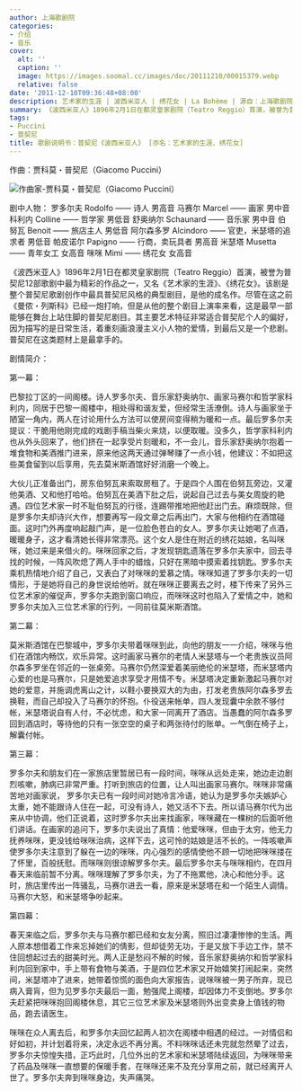 ```yaml
---
author: 上海歌剧院
categories:
- 介绍
- 音乐
cover:
  alt: ''
  caption: ''
  image: https://images.soomal.cc/images/doc/20111210/00015379.webp
  relative: false
date: '2011-12-10T09:36:48+08:00'
description: 艺术家的生涯 | 波西米亚人 | 绣花女 | La Bohème | 源自：上海歌剧院 | 版权：转载 |  平均/总评分：10.00/30
summary: 《波西米亚人》1896年2月1日在都灵皇家剧院（Teatro Reggio）首演，被誉为普契尼12部歌剧中最为精彩的作品之一，又名《艺术家的生涯》、《绣花女》。该剧是整个普契尼歌剧创作中最具普契尼风格的典型剧目，是他的成名作。尽管在这之前《曼侬・列斯科》已经一炮打响，但是从他的整个剧目上演率来看……
tags:
- Puccini
- 普契尼
title: 歌剧说明书：普契尼《波西米亚人》 [亦名：艺术家的生涯、绣花女]
---
```


作曲：贾科莫・普契尼（Giacomo Puccini）

![作曲家-贾科莫・普契尼（Giacomo Puccini）](https://images.soomal.cc/images/doc/20111210/00015379.webp)





剧中人物：
罗多尔夫 Rodolfo ―― 诗人  男高音
马赛尔 Marcel ―― 画家  男中音
科利内 Colline ―― 哲学家  男低音
舒奥纳尔 Schaunard ―― 音乐家  男中音
伯努瓦 Benoit ―― 旅店主人  男低音
阿尔森多罗 Alcindoro ―― 官吏，米瑟塔的追求者  男低音
帕皮诺尔 Papigno ―― 行商，卖玩具者  男高音
米瑟塔 Musetta ―― 青年女工  女高音
咪咪 Mimi ―― 绣花女  女高音

《波西米亚人》1896年2月1日在都灵皇家剧院（Teatro Reggio）首演，被誉为普契尼12部歌剧中最为精彩的作品之一，又名《艺术家的生涯》、《绣花女》。该剧是整个普契尼歌剧创作中最具普契尼风格的典型剧目，是他的成名作。尽管在这之前《曼侬・列斯科》已经一炮打响，但是从他的整个剧目上演率来看，这是最早一部能够在舞台上站住脚的普契尼剧目。其主要艺术特征非常适合普契尼个人的偏好，因为描写的是日常生活，着重刻画浪漫主义小人物的爱情，到最后又是一个悲剧。普契尼在这类题材上是最拿手的。

剧情简介：

第一幕：

巴黎拉丁区的一间阁楼。诗人罗多尔夫、音乐家舒奥纳尔、画家马赛尔和哲学家科利内，同居于巴黎一阁楼中，相处得和谐友爱，但经常生活潦倒。诗人与画家坐于陋室一角内，两人在讨论用什么方法可以使房间变得稍为暖和一点。最后罗多尔夫提议：干脆用他刚完成的戏剧手稿当柴火来烧，以便取暖。没多久，哲学家科利内也从外头回来了，他们挤在一起享受片刻暖和，不一会儿，音乐家舒奥纳尔抱着一堆食物和美酒推门进来，原来他这两天通过弹琴赚了一点小钱，他建议：不如把这些美食留到以后享用，先去莫米斯酒馆好好消磨一个晚上。

大伙儿正准备出门，房东伯努瓦来索取房租了。于是四个人围在伯努瓦旁边，又灌他美酒、又和他打哈哈。伯努瓦在美酒下肚之后，说起自己过去与美女周旋的艳遇。四位艺术家一时不耻伯努瓦的行径，连踢带推地把他赶出门去。麻烦既除，但是罗多尔夫却诗兴大作，想要再写一段文章之后再出门，大家与他相约在酒馆碰面。这时门外再度响起敲门声，是一位脸色苍白的女人。罗多尔夫让她喝了点酒，暖暖身子，这才看清她长得非常漂亮。这个女人是住在附近的绣花姑娘，名叫咪咪，她过来是来借火的。咪咪回家之后，才发现钥匙遗落在罗多尔夫家中，回去寻找的时候，一阵风吹熄了两人手中的蜡烛，只好在黑暗中摸索着找钥匙。罗多尔夫乘机热情地介绍了自己，又表白了对咪咪的爱慕之情。咪咪知道了罗多尔夫的一切情形，于是她将自己的身世说给他听。就在咪咪正要离去之时，楼下传来了另外三位艺术家的催促声，罗多尔夫跑到窗口响应，而咪咪这时也陷入了爱情之中，她和罗多尔夫加入三位艺术家的行列，一同前往莫米斯酒馆。

第二幕：

莫米斯酒馆在巴黎城中，罗多尔夫带着咪咪到此，向他的朋友一一介绍，咪咪与他们在酒馆内畅饮，欢乐异常。这时画家马赛尔的老情人米瑟塔与一个老贵族议员阿尔森多罗坐在邻近的一张桌旁。马赛尔仍然深爱着美丽绝伦的米瑟塔，而米瑟塔内心爱的也是马赛尔，只是她爱追求享受才用情不专。米瑟塔决定重新激起马赛尔对她的爱意，并施调虎离山之计，以鞋小要换双大的为由，打发老贵族阿尔森多罗去换鞋，而自己却投入了马赛尔的怀抱。仆役送来帐单，四人发现囊中余款不够付帐，米瑟塔说自有人付，不必忧虑，和大家一同离开了酒店。当愚蠢的阿尔森多罗回到酒店时，等待他的只有一张空空的桌子和两张待付的账单。一气倒在椅子上，解囊付帐。

第三幕：

罗多尔夫和朋友们在一家旅店里暂居已有一段时间，咪咪从远处走来，她边走边剧烈咳嗽，肺病已非常严重。打听到旅店的位置，让人叫出画家马赛尔。咪咪非常痛苦地对画家说， 罗多尔夫已有一段时间对她冷言冷语，她认为是罗多尔夫嫉妒心太重，她不能跟诗人住在一起，可没有诗人，她又活不下去。所以请马赛尔代为出来从中协调，他们正说着，这时罗多尔夫出来找画家，咪咪藏在一棵树的后面听他们讲话。在画家的追问下，罗多尔夫说出了真情：他爱咪咪，但由于太穷，他无力抚养咪咪，更没钱给咪咪治病，这样下去，这可怜的姑娘是活不长的。一阵咳嗽声使罗多尔夫注意到了躲在一边的咪咪，内心强烈的感情使他不顾一切地把咪咪搂在了怀里，百般抚慰。而咪咪则很谅解罗多尔夫。最后罗多尔夫与咪咪相约，在四月春天来临前暂不分离。咪咪理解了罗多尔夫，为了不拖累他，决心和他分手。这时，旅店里传出一阵骚乱，马赛尔进去一看，原来是米瑟塔在和一个陌生人调情。马赛尔大怒，和米瑟塔争吵起来。

第四幕：

春天来临之后，罗多尔夫与马赛尔都已经和女友分离，照旧过凄凄惨惨的生活。两人原本想借着工作来忘掉她们的倩影，但却徒劳无功，于是又放下手边工作，禁不住回想起过去的甜美时光。两人正是愁闷不解的时候，音乐家舒奥纳尔和哲学家科利内回到家中，手上带有食物与美酒，于是四位艺术家又开始嬉笑打闹起来，突然间，米瑟塔冲了进来，她带着惊慌的面色向大家报告，说咪咪被一男子所弃，现已病入膏肓，但为见罗多尔夫最后一面，勉强爬上阁楼，却因体力不支倒地。罗多尔夫赶紧把咪咪抱回阁楼休息，其它三位艺术家及米瑟塔则外出变卖身上值钱的物品，跑去请医生。

咪咪在众人离去后，和罗多尔夫回忆起两人初次在阁楼中相遇的经过。一对情侣和好如初，并计划着将来，决定永远不再分离。不料咪咪话还未完就忽然晕了过去，罗多尔夫惊惶失措，正巧此时，几位外出的艺术家和米瑟塔陆续返回，为咪咪带来了药品及咪咪一直想要的保暖手套，在咪咪还来不及充分享用之前，就已经离开人世了。罗多尔夫奔到咪咪身边，失声痛哭。